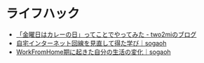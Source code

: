 # ライフハック

- [「金曜日はカレーの日」ってことでやってみた - two2miのブログ](https://two2mi.hatenablog.jp/entry/2020/04/20/000135)
- [自宅インターネット回線を見直して得た学び｜sogaoh](https://note.com/sogaoh/n/n63e82fff9fff)
- [WorkFromHome期に起きた自分の生活の変化｜sogaoh](https://note.com/sogaoh/n/n658aef017fcb)
